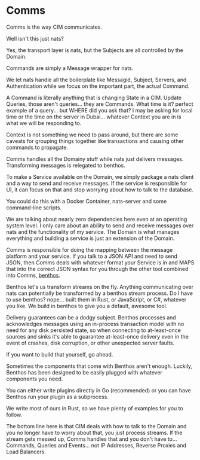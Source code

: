 # Comms
Comms is the way CIM communicates.

Well isn't this just nats?

Yes, the transport layer is nats, but the Subjects are all controlled by the Domain.

Commands are simply a Message wrapper for nats.

We let nats handle all the boilerplate like Messagid, Subject, Servers, and Authentication while we focus on the important part, the actual Command.

A Command is literally anything that is changing State in a CIM.  Update Queries, those aren't queries... they are Commands.
What time is it? perfect example of a query... but WHERE did you ask that? I may be asking for local time or the time on the server in Dubai... whatever Context you are in is what we will be responding to.

Context is not something we need to pass around, but there are some caveats for grouping things together like transactions and causing other commands to propagate.

Comms handles all the Domainy stuff while nats just delivers messages. Transforming messages is relegated to benthos.

To make a Service available on the Domain, we simply package a nats client and a way to send and receive messages.
If the service is responsible for UI, it can focus on that and stop worrying about how to talk to the database.

You could do this with a Docker Container, nats-server and some command-line scripts.

We are talking about nearly zero dependencies here even at an operating system level.  I only care about an ability to send and receive messages over nats and the functionality of my service.  The Domain is what manages everything and building a service is just an extension of the Domain.

Comms is responsible for doing the mapping between the message platform and your service.
If you talk to a JSON API and need to send JSON, then Comms deals with whatever format your Service is in and MAPS that into the correct JSON syntax for you through the other tool combined into Comms, [benthos](https://benthos.dev).

Benthos let's us transform streams on the fly.
Anything communicating over nats can potentially be transformed by a benthos stream process.
Do I have to use benthos?
nope... built them in Rust, or JavaScript, or C#, whatever you like.
We build in benthos to give you a default, awesome tool.

Delivery guarantees can be a dodgy subject. Benthos processes and acknowledges messages using an in-process transaction model with no need for any disk persisted state, so when connecting to at-least-once sources and sinks it's able to guarantee at-least-once delivery even in the event of crashes, disk corruption, or other unexpected server faults.

If you want to build that yourself, go ahead.

Sometimes the components that come with Benthos aren't enough. Luckily, Benthos has been designed to be easily plugged with whatever components you need.

You can either write plugins directly in Go (recommended) or you can have Benthos run your plugin as a subprocess.

We write most of ours in Rust, so we have plenty of examples for you to follow.

The bottom line here is that CIM deals with how to talk to the Domain and you no longer have to worry about that, you just process streams. If the stream gets messed up, Comms handles that and you don't have to... Commands, Queries and Events... not IP Addresses, Reverse Proxies and Load Balancers.



